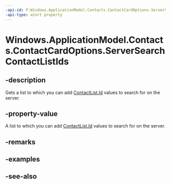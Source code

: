 ```yaml
---
-api-id: P:Windows.ApplicationModel.Contacts.ContactCardOptions.ServerSearchContactListIds
-api-type: winrt property
---
```


<!-- Property syntax
public Windows.Foundation.Collections.IVector<string> ServerSearchContactListIds { get; }
-->

# Windows.ApplicationModel.Contacts.ContactCardOptions.ServerSearchContactListIds

## -description
Gets a list to which you can add [ContactList.Id](contactlist_id.md) values to search for on the server.

## -property-value
A list to which you can add [ContactList.Id](contactlist_id.md) values to search for on the server.

## -remarks

## -examples

## -see-also
